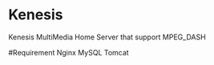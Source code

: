 # Kenesis
Kenesis   MultiMedia Home Server that support MPEG_DASH


#Requirement
Nginx
MySQL
Tomcat
